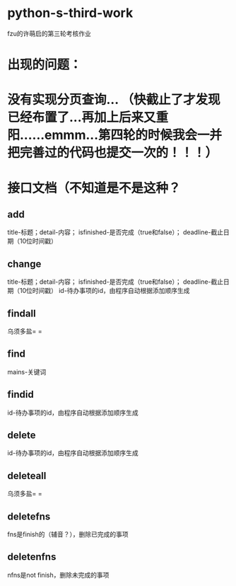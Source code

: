 # python-s-third-work
fzu的许萌启的第三轮考核作业
# 出现的问题：
没有实现分页查询...
（快截止了才发现已经布置了...再加上后来又重阳......emmm...第四轮的时候我会一并把完善过的代码也提交一次的！！！）
===
# 接口文档（不知道是不是这种？
## add
title-标题；detail-内容；
isfinished-是否完成（true和false）；
deadline-截止日期（10位时间戳）
## change
title-标题；detail-内容；
isfinished-是否完成（true和false）；
deadline-截止日期（10位时间戳）
id-待办事项的id，由程序自动根据添加顺序生成
## findall
乌须多盐= =
## find
mains-关键词
## findid
id-待办事项的id，由程序自动根据添加顺序生成
## delete
id-待办事项的id，由程序自动根据添加顺序生成
## deleteall
乌须多盐= =
## deletefns
fns是finish的（辅音？），删除已完成的事项
## deletenfns
nfns是not finish，删除未完成的事项
